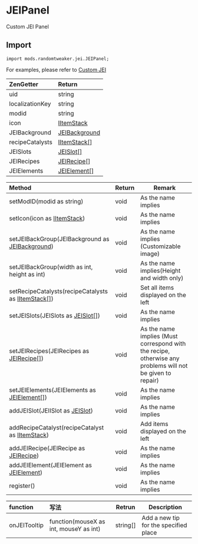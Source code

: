# JEIPanel

Custom JEI Panel

## Import

~~~zenscript
import mods.randomtweaker.jei.JEIPanel;
~~~

For examples, please refer to [Custom JEI](https://github.com/ikexing-cn/RandomTweaker/blob/master/wiki/en_us/modSupport/JEI/JEI.md)

| ZenGetter       | Return                                                       |
| :-------------- | :----------------------------------------------------------- |
| uid             | string                                                       |
| localizationKey | string                                                       |
| modid           | string                                                       |
| icon            | [IItemStack](https://docs.blamejared.com/1.12/en/Vanilla/Items/IItemStack/) |
| JEIBackground   | [JEIBackground](https://github.com/ikexing-cn/RandomTweaker/blob/master/wiki/en_us/modSupport/JEI/JEIBackground.md) |
| recipeCatalysts | [IItemStack[]](https://docs.blamejared.com/1.12/en/Vanilla/Items/IItemStack/) |
| JEISlots        | [JEISlot[]](https://github.com/ikexing-cn/RandomTweaker/tree/master/wiki/en_us/modSupport/JEISlot/JEISlot.md) |
| JEIRecipes      | [JEIRecipe[]](https://github.com/ikexing-cn/RandomTweaker/tree/master/wiki/en_us/modSupport/JEIRecipe/JEIRecipe.md) |
| JEIElements     | [JEIElement[]](https://github.com/ikexing-cn/RandomTweaker/tree/master/wiki/en_us/modSupport/JEIELement/JEIELement.md) |

| Method                                                       | Return | Remark                                                       |
| :----------------------------------------------------------- | :----- | ------------------------------------------------------------ |
| setModID(modid as string)                                    | void   | As the name implies                                          |
| setIcon(icon as [IItemStack](https://docs.blamejared.com/1.12/en/Vanilla/Items/IItemStack/)) | void   | As the name implies                                          |
| setJEIBackGroup(JEIBackground as [JEIBackground](https://github.com/ikexing-cn/RandomTweaker/tree/master/wiki/en_us/modSupport/JEIBackground.md)) | void   | As the name implies (Customizable image)                     |
| setJEIBackGroup(width as int, height as int)                 | void   | As the name implies(Height and width only)                   |
| setRecipeCatalysts(recipeCatalysts as [IItemStack[]](https://docs.blamejared.com/1.12/en/Vanilla/Items/IItemStack/)) | void   | Set all items displayed on the left                          |
| setJEISlots(JEISlots as [JEISlot[]](https://github.com/ikexing-cn/RandomTweaker/tree/master/wiki/en_us/modSupport/JEISlot/JEISlot.md)) | void   | As the name implies                                          |
| setJEIRecipes(JEIRecipes as [JEIRecipe[]](https://github.com/ikexing-cn/RandomTweaker/tree/master/wiki/en_us/modSupport/JEIRecipe/JEIRecipe.md)) | void   | As the name implies (Must correspond with the recipe, otherwise any problems will not be given to repair) |
| setJEIElements(JEIElements as [JEIElement[]](https://github.com/ikexing-cn/RandomTweaker/tree/master/wiki/en_us/modSupport/JEIELement/JEIELement.md)) | void   | As the name implies                                          |
| addJEISlot(JEIISlot as [JEISlot](https://github.com/ikexing-cn/RandomTweaker/tree/master/wiki/en_us/modSupport/JEISlot/JEISlot.md)) | void   | As the name implies                                          |
| addRecipeCatalyst(recipeCatalyst as [IItemStack](https://docs.blamejared.com/1.12/en/Vanilla/Items/IItemStack/)) | void   | Add items displayed on the left                              |
| addJEIRecipe(JEIRecipe as [JEIRecipe](https://github.com/ikexing-cn/RandomTweaker/tree/master/wiki/en_us/modSupport/JEIRecipe/JEIRecipe.md)) | void   | As the name implies                                          |
| addJEIElement(JEIElement as [JEIElement](https://github.com/ikexing-cn/RandomTweaker/tree/master/wiki/en_us/modSupport/JEIELement/JEIELement.md)) | void   | As the name implies                                          |
| register()                                                   | void   | As the name implies                                          |

| function | 写法 | Retrun | Description |
|:--- |:------- |---- | ------|
| onJEITooltip | function(mouseX as int, mouseY as int) | string[] | Add a new tip for the specified place |

